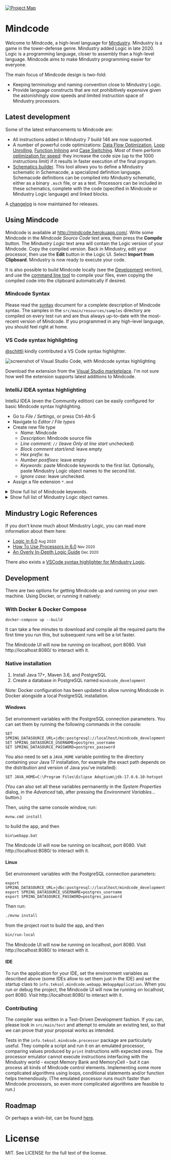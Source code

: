 [![Project Map](https://sourcespy.com/shield.svg)](https://sourcespy.com/github/cardillanmindcode/)

# Mindcode

Welcome to Mindcode, a high-level language for [Mindustry](https://github.com/Anuken/Mindustry). Mindustry is a game in
the tower-defense genre. Mindustry added Logic in late 2020. Logic is a programming language, closer to assembly than a
high-level language. Mindcode aims to make Mindustry programming easier for everyone.

The main focus of Mindcode design is two-fold:
* Keeping terminology and naming convention close to Mindustry Logic.
* Provide language constructs that are not prohibitively expensive given the astonishingly slow speeds
  and limited instruction space of Mindustry processors.

## Latest development

Some of the latest enhancements to Mindcode are:

* All instructions added in Mindustry 7 build 146 are now supported.  
* A number of powerful code optimizations:
  [Data Flow Optimization](doc/syntax/SYNTAX-6-OPTIMIZATIONS.markdown#data-flow-optimization),
  [Loop Unrolling](doc/syntax/SYNTAX-6-OPTIMIZATIONS.markdown#loop-unrolling),
  [Function Inlining](doc/syntax/SYNTAX-6-OPTIMIZATIONS.markdown#function-inlining) and 
  [Case Switching](doc/syntax/SYNTAX-6-OPTIMIZATIONS.markdown#case-switching). Most of them perform 
  [optimization for speed](doc/syntax/SYNTAX-6-OPTIMIZATIONS.markdown#optimization-for-speed): they increase the code size 
  (up to the 1000 instructions limit) if it results in faster execution of the final program.   
* [Schematics builder](doc/syntax/SCHEMACODE.markdown). This tool allows you to define a Mindustry schematic in
  Schemacode, a specialized definition language. Schemacode definitions can be compiled into Mindustry schematic,
  either as a binary `.msch` file, or as a text. Processors can be included in these schematics, complete with the
  code (specified in Mindcode or Mindustry Logic language) and linked blocks.

A [changelog](CHANGELOG.markdown) is now maintained for releases.

## Using Mindcode

Mindcode is available at http://mindcode.herokuapp.com/. Write some Mindcode in the _Mindcode Source Code_ text area,
then press the **Compile** button. The _Mindustry Logic_ text area will contain the Logic version of your Mindcode. 
Copy the compiled version. Back in Mindustry, edit your processor, then use the **Edit** button in the Logic UI. 
Select **Import from Clipboard**. Mindustry is now ready to execute your code. 

It is also possible to build Mindcode locally (see the [Development](#development) section), and use the
[command line tool](doc/syntax/TOOLS-CMDLINE.markdown) to compile your files, even copying the compiled code into 
the clipboard automatically if desired.

### Mindcode Syntax

Please read the [syntax](doc/syntax/SYNTAX.markdown) document for a complete description of Mindcode syntax.
The samples in the `src/main/resources/samples` directory are compiled on every test run and are thus
always up-to-date with the most-recent version of Mindcode. If you programmed in any high-level language, you should
feel right at home.

### VS Code syntax highlighting

[@schittli](https://github.com/schittli) kindly contributed a VS Code syntax highlighter.

![screenshot of Visual Studio Code, with Mindcode syntax highlighting](https://user-images.githubusercontent.com/8282673/112750180-43947a00-8fc7-11eb-8a22-83be7624753e.png)

Download the extension from the [Visual Studio marketplace](https://marketplace.visualstudio.com/items?itemName=TomSchi.mindcode).
I'm not sure how well the extension supports latest additions to Mindcode.

### IntelliJ IDEA syntax highlighting

IntelliJ IDEA (even the Community edition) can be easily configured for basic Mindcode syntax highlighting.

* Go to _File / Settings_, or press Ctrl-Alt-S
* Navigate to _Editor / File types_
* Create new file type
  * _Name_: Mindcode
  * _Description_: Mindcode source file
  * _Line comment_: `//` (leave _Only at line start_ unchecked)
  * _Block comment start/end_: leave empty
  * _Hex prefix_: `0x`
  * _Number postfixes_: leave empty
  * _Keywords_: paste Mindcode keywords to the first list. Optionally, paste Mindustry Logic object names to the second list. 
  * _Ignore case_: leave unchecked.
* Assign a file extension `*.mnd`

<details><summary>Show full list of Mindcode keywords.</summary>

```
allocate
and
break
case
const
continue
def
do
else
elsif
end
false
for
heap
if
in
inline
loop
not
null
or
return
sensor
stack
then
true
when
while
```

</details>

<details><summary>Show full list of Mindustry Logic object names.</summary>

```
@additive-reconstructor
@aegires
@afflict
@air
@air-factory
@alpha
@ammo
@ammoCapacity
@anthicus
@antumbra
@arc
@arkycite
@arkycite-floor
@arkyic-boulder
@arkyic-stone
@arkyic-vent
@arkyic-wall
@arkyid
@armored-conveyor
@armored-duct
@atmospheric-concentrator
@atrax
@avert
@barrier-projector
@basalt
@basalt-boulder
@basic-assembler-module
@battery
@battery-large
@beam-link
@beam-node
@beam-tower
@beryllic-boulder
@beryllic-stone
@beryllic-stone-wall
@beryllium
@beryllium-wall
@beryllium-wall-large
@beta
@blast-compound
@blast-door
@blast-drill
@blast-mixer
@bluemat
@boosting
@boulder
@breach
@bridge-conduit
@bridge-conveyor
@bryde
@build-tower
@canvas
@carbide
@carbide-crucible
@carbide-wall
@carbide-wall-large
@carbon-boulder
@carbon-stone
@carbon-vent
@carbon-wall
@char
@chemical-combustion-chamber
@cleroi
@cliff
@cliff-crusher
@coal
@coal-centrifuge
@collaris
@color
@combustion-generator
@command-center
@commanded
@conduit
@config
@configure
@conquer
@constructor
@container
@controlled
@controller
@conveyor
@copper
@copper-wall
@copper-wall-large
@core-acropolis
@core-bastion
@core-citadel
@core-foundation
@core-nucleus
@core-shard
@core-zone
@corvus
@counter
@crater-stone
@crawler
@cryofluid
@cryofluid-mixer
@crystal-blocks
@crystal-cluster
@crystal-floor
@crystal-orbs
@crystalline-boulder
@crystalline-stone
@crystalline-stone-wall
@crystalline-vent
@cultivator
@cyanogen
@cyanogen-synthesizer
@cyclone
@cyerce
@dacite
@dacite-boulder
@dacite-wall
@dagger
@dark-metal
@darksand
@darksand-tainted-water
@darksand-water
@dead
@deconstructor
@deep-tainted-water
@deep-water
@dense-red-stone
@differential-generator
@diffuse
@diode
@dirt
@dirt-wall
@disassembler
@disperse
@disrupt
@distributor
@door
@door-large
@dormant
@duct
@duct-bridge
@duct-router
@duct-unloader
@dune-wall
@duo
@eclipse
@efficiency
@electric-heater
@electrolyzer
@elude
@emanate
@empty
@enabled
@eruption-drill
@evoke
@exponential-reconstructor
@ferric-boulder
@ferric-craters
@ferric-stone
@ferric-stone-wall
@firstItem
@fissile
@flag
@flare
@flux-reactor
@force-projector
@foreshadow
@fortress
@fuse
@gamma
@graphite
@graphite-press
@graphitic-wall
@grass
@ground-factory
@hail
@health
@heat
@heat-reactor
@heat-redirector
@heat-router
@heat-source
@horizon
@hotrock
@hydrogen
@hyper-processor
@ice
@ice-snow
@ice-wall
@illuminator
@impact-drill
@impact-reactor
@impulse-pump
@incinerator
@incite
@interplanetary-accelerator
@inverted-sorter
@item-source
@item-void
@itemCapacity
@junction
@kiln
@lancer
@large-constructor
@large-logic-display
@large-payload-mass-driver
@large-plasma-bore
@large-shield-projector
@laser-drill
@launch-pad
@lead
@legacy-mech-pad
@legacy-unit-factory
@legacy-unit-factory-air
@legacy-unit-factory-ground
@liquid-container
@liquid-junction
@liquid-router
@liquid-source
@liquid-tank
@liquid-void
@liquidCapacity
@locus
@logic-display
@logic-processor
@lustre
@mace
@magmarock
@malign
@mass-driver
@maxHealth
@mech-assembler
@mech-fabricator
@mech-refabricator
@mechanical-drill
@mechanical-pump
@mega
@meltdown
@melter
@memory-bank
@memory-cell
@mend-projector
@mender
@merui
@message
@metaglass
@metal-floor
@metal-floor-damaged
@micro-processor
@mineX
@mineY
@mining
@minke
@minute
@molten-slag
@mono
@moss
@mud
@multi-press
@multiplicative-reconstructor
@name
@naval-factory
@navanax
@neoplasia-reactor
@neoplasm
@nitrogen
@nova
@obviate
@oct
@oil
@oil-extractor
@omura
@ore-crystal-thorium
@ore-wall-beryllium
@ore-wall-thorium
@ore-wall-tungsten
@overdrive-dome
@overdrive-projector
@overflow-duct
@overflow-gate
@oxidation-chamber
@oxide
@oxynoe
@ozone
@parallax
@payload-conveyor
@payload-loader
@payload-mass-driver
@payload-router
@payload-source
@payload-unloader
@payload-void
@payloadCount
@payloadType
@pebbles
@phase-conduit
@phase-conveyor
@phase-fabric
@phase-heater
@phase-synthesizer
@phase-wall
@phase-wall-large
@phase-weaver
@pine
@plasma-bore
@plastanium
@plastanium-compressor
@plastanium-conveyor
@plastanium-wall
@plastanium-wall-large
@plated-conduit
@pneumatic-drill
@poly
@pooled-cryofluid
@power-node
@power-node-large
@power-source
@power-void
@powerCapacity
@powerNetCapacity
@powerNetIn
@powerNetOut
@powerNetStored
@precept
@prime-refabricator
@progress
@pulsar
@pulse-conduit
@pulverizer
@pur-bush
@pyratite
@pyratite-mixer
@pyrolysis-generator
@quad
@quasar
@quell
@radar
@range
@red-diamond-wall
@red-ice
@red-ice-boulder
@red-ice-wall
@red-stone
@red-stone-boulder
@red-stone-vent
@red-stone-wall
@redmat
@redweed
@regen-projector
@regolith
@regolith-wall
@reign
@reinforced-bridge-conduit
@reinforced-conduit
@reinforced-container
@reinforced-liquid-container
@reinforced-liquid-junction
@reinforced-liquid-router
@reinforced-liquid-tank
@reinforced-message
@reinforced-payload-conveyor
@reinforced-payload-router
@reinforced-pump
@reinforced-surge-wall
@reinforced-surge-wall-large
@reinforced-vault
@repair-point
@repair-turret
@retusa
@rhyolite
@rhyolite-boulder
@rhyolite-crater
@rhyolite-vent
@rhyolite-wall
@ripple
@risso
@rotary-pump
@rotation
@rough-rhyolite
@router
@rtg-generator
@salt
@salt-wall
@salvo
@sand
@sand-boulder
@sand-floor
@sand-wall
@sand-water
@scathe
@scatter
@scepter
@scorch
@scrap
@scrap-wall
@scrap-wall-gigantic
@scrap-wall-huge
@scrap-wall-large
@second
@segment
@sei
@separator
@shale
@shale-boulder
@shale-wall
@shallow-water
@shield-projector
@shielded-wall
@ship-assembler
@ship-fabricator
@ship-refabricator
@shock-mine
@shockwave-tower
@shootX
@shootY
@shooting
@shrubs
@silicon
@silicon-arc-furnace
@silicon-crucible
@silicon-smelter
@size
@slag
@slag-centrifuge
@slag-heater
@slag-incinerator
@small-deconstructor
@smite
@snow
@snow-boulder
@snow-pine
@snow-wall
@solar-panel
@solar-panel-large
@sorter
@space
@spawn
@spectre
@speed
@spiroct
@spore
@spore-cluster
@spore-moss
@spore-pine
@spore-pod
@spore-press
@spore-wall
@steam-generator
@stell
@stone
@stone-wall
@sublimate
@surge
@surge-alloy
@surge-conveyor
@surge-crucible
@surge-router
@surge-smelter
@surge-tower
@surge-wall
@surge-wall-large
@swarmer
@switch
@tainted-water
@tank-assembler
@tank-fabricator
@tank-refabricator
@tar
@team
@tecta
@tendrils
@tetrative-reconstructor
@thermal-generator
@thorium
@thorium-reactor
@thorium-wall
@thorium-wall-large
@thruster
@tick
@time
@timescale
@titan
@titanium
@titanium-conveyor
@titanium-wall
@titanium-wall-large
@totalItems
@totalLiquids
@totalPower
@toxopid
@tsunami
@tungsten
@tungsten-wall
@tungsten-wall-large
@turbine-condenser
@type
@underflow-duct
@underflow-gate
@unit
@unit-cargo-loader
@unit-cargo-unload-point
@unit-repair-tower
@unloader
@vanquish
@vault
@vela
@vent-condenser
@vibrant-crystal-cluster
@water
@water-extractor
@wave
@white-tree
@white-tree-dead
@world-cell
@world-message
@world-processor
@x
@y
@yellow-stone
@yellow-stone-boulder
@yellow-stone-plates
@yellow-stone-vent
@yellow-stone-wall
@yellowcoral
@zenith
```

</details>

## Mindustry Logic References

If you don't know much about Mindustry Logic, you can read more information about them here:

* [Logic in 6.0](https://www.reddit.com/r/Mindustry/comments/ic9wrm/logic_in_60/) <small>Aug 2020</small>
* [How To Use Processors in 6.0](https://steamcommunity.com/sharedfiles/filedetails/?id=2268059244) <small>Nov 2020</small>
* [An Overly In-Depth Logic Guide](https://www.reddit.com/r/Mindustry/comments/kfea1e/an_overly_indepth_logic_guide/) <small>Dec 2020</small>

There also exists a [VSCode syntax highlighter for Mindustry Logic](https://marketplace.visualstudio.com/items?itemName=Antyos.vscode-mlog).

## Development

There are two options for getting Mindcode up and running on your own machine. Using Docker, or running it natively:

### With Docker & Docker Compose

```
docker-compose up --build
```

It can take a few minutes to download and compile all the required parts the first time you run this, but subsequent
runs will be a lot faster.

The Mindcode UI will now be running on localhost, port 8080. Visit http://localhost:8080/ to interact with it.

### Native installation

1. Install Java 17+, Maven 3.6, and PostgreSQL
2. Create a database in PostgreSQL named `mindcode_development`

Note: Docker configuration has been updated to allow running Mindcode in Docker alongside a local PostgreSQL 
installation.  

#### Windows 

Set environment variables with the PostgreSQL connection parameters. You can set them by running the following 
commands in the console: 

```
SET SPRING_DATASOURCE_URL=jdbc:postgresql://localhost/mindcode_development
SET SPRING_DATASOURCE_USERNAME=postgres_username
SET SPRING_DATASOURCE_PASSWORD=postgres_password
```

You also need to set a `JAVA_HOME` variable pointing to the directory containing your Java 17 installation, for 
example (the exact path depends on the distribution and version of Java you've installed):

```
SET JAVA_HOME=C:\Program Files\Eclipse Adoptium\jdk-17.0.6.10-hotspot
```

(You can also set all these variables permanently in the _System Properties_ dialog, in the _Advanced_ tab, after 
pressing the _Environment Variables..._ button.)

Then, using the same console window, run:

```
mvnw.cmd install
```

to build the app, and then

```
bin\webapp.bat
```

The Mindcode UI will now be running on localhost, port 8080. Visit http://localhost:8080/ to interact with it.

#### Linux

Set environment variables with the PostgreSQL connection parameters:

```
export SPRING_DATASOURCE_URL=jdbc:postgresql://localhost/mindcode_development
export SPRING_DATASOURCE_USERNAME=postgres_username
export SPRING_DATASOURCE_PASSWORD=postgres_password
```

Then run:

```bash
./mvnw install
```

from the project root to build the app, and then

```bash
bin/run-local
```

The Mindcode UI will now be running on localhost, port 8080. Visit http://localhost:8080/ to interact with it.

#### IDE

To run the application for your IDE, set the environment variables as described above (some IDEs allow to set them 
just in the IDE) and set the startup class to `info.teksol.mindcode.webapp.WebappApplication`. When you run or debug 
the project, the Mindcode UI will now be running on localhost, port 8080. Visit http://localhost:8080/ to interact 
with it.

### Contributing 

The compiler was written in a Test-Driven Development fashion. If you can, please look in `src/main/test` and attempt to
emulate an existing test, so that we can prove that your proposal works as intended.

Tests in the `info.teksol.mindcode.processor` package are particularly useful. They compile a script and run it
on an emulated processor, comparing values produced by `print` instructions with expected ones. The processor emulator
cannot execute instructions interfacing with the Mindustry world - except Memory Bank and MemoryCell - but it can
process all kinds of Mindcode control elements. Implementing some more complicated algorithms using loops, 
conditional statements and/or function helps tremendously. (The emulated processor runs much faster than Mindcode
processors, so even more complicated algorithms are feasible to run.)

## Roadmap

Or perhaps a wish-list, can be found [here](ROADMAP.markdown).  

# License

MIT. See LICENSE for the full text of the license.

